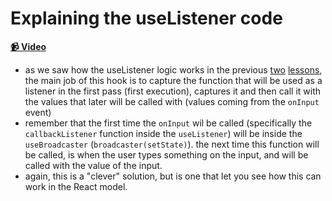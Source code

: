 # Explaining the useListener code

**[📹 Video](https://egghead.io/lessons/egghead-explaining-the-uselistener-code)**

- as we saw how the useListener logic works in the previous [two](https://egghead.io/lessons/egghead-pass-a-listener-to-a-usecallback-hook) [lessons](https://egghead.io/lessons/egghead-create-a-custom-uselistener-hook-around-usecallback), the main job of this hook is to capture the function that will be used as a listener in the first pass (first execution), captures it and then call it with the values that later will be called with (values coming from the `onInput` event)
- remember that the first time the `onInput` wil be called (specifically the `callbackListener` function inside the `useListener`) will be inside the `useBroadcaster` (`broadcaster(setState)`). the next time this function will be called, is when the user types something on the input, and will be called with the value of the input.
- again, this is a "clever" solution, but is one that let you see how this can work in the React model.

